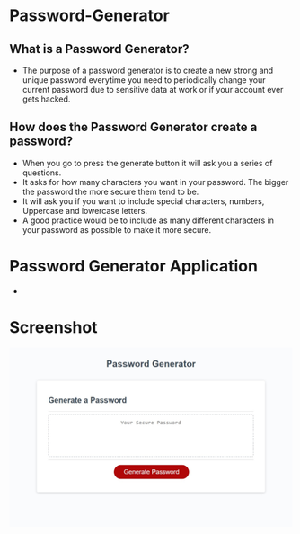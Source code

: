 # Password-Generator

## What is a Password Generator? 

- The purpose of a password generator is to create a new strong and unique password everytime you need to periodically 
change your current password due to sensitive data at work or if your account ever gets hacked. 

## How does the Password Generator create a password?

- When you go to press the generate button it will ask you a series of questions.
- It asks for how many characters you want in your password. The bigger the password the more secure them tend to be. 
- It will ask you if you want to include special characters, numbers, Uppercase and lowercase letters.
- A good practice would be to include as many different characters in your password as possible to make it more secure. 


# Password Generator Application
- 

# Screenshot
![Screenshot](Assets\Password-Generator-Screenshot.jpg)